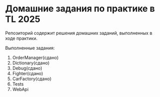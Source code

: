 # Домашние задания по практике в TL 2025

Репозиторий содержит решения домашних заданий, выполненных в ходе практики.

Выполненные задания:

1. OrderManager(сдано)
2. Dictionary(сдано)
3. Debug(сдано)
4. Fighter(сдано)
5. CarFactory(сдано)
6. Tests
7. WebApi
